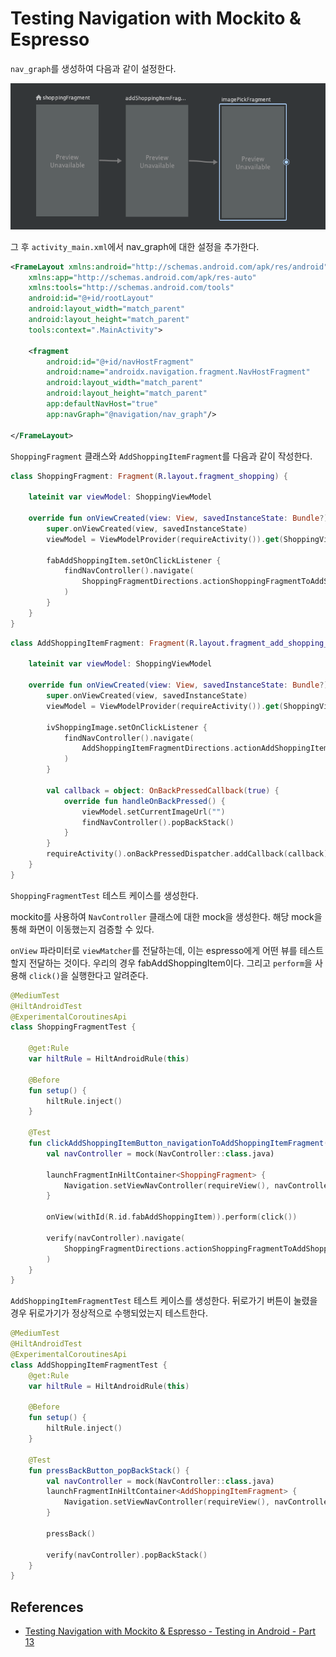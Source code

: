 # Testing Navigation with Mockito & Espresso

`nav_graph`를 생성하여 다음과 같이 설정한다.

<div align="center">
<img src="img/nav_graph.png">
</div>

그 후 `activity_main.xml`에서 nav_graph에 대한 설정을 추가한다.

```xml
<FrameLayout xmlns:android="http://schemas.android.com/apk/res/android"
    xmlns:app="http://schemas.android.com/apk/res-auto"
    xmlns:tools="http://schemas.android.com/tools"
    android:id="@+id/rootLayout"
    android:layout_width="match_parent"
    android:layout_height="match_parent"
    tools:context=".MainActivity">

    <fragment
        android:id="@+id/navHostFragment"
        android:name="androidx.navigation.fragment.NavHostFragment"
        android:layout_width="match_parent"
        android:layout_height="match_parent"
        app:defaultNavHost="true"
        app:navGraph="@navigation/nav_graph"/>

</FrameLayout>
```

`ShoppingFragment` 클래스와 `AddShoppingItemFragment`를 다음과 같이 작성한다.

```kotlin
class ShoppingFragment: Fragment(R.layout.fragment_shopping) {

    lateinit var viewModel: ShoppingViewModel

    override fun onViewCreated(view: View, savedInstanceState: Bundle?) {
        super.onViewCreated(view, savedInstanceState)
        viewModel = ViewModelProvider(requireActivity()).get(ShoppingViewModel::class.java)

        fabAddShoppingItem.setOnClickListener {
            findNavController().navigate(
                ShoppingFragmentDirections.actionShoppingFragmentToAddShoppingItemFragment()
            )
        }
    }
}
```

```kotlin
class AddShoppingItemFragment: Fragment(R.layout.fragment_add_shopping_item) {

    lateinit var viewModel: ShoppingViewModel

    override fun onViewCreated(view: View, savedInstanceState: Bundle?) {
        super.onViewCreated(view, savedInstanceState)
        viewModel = ViewModelProvider(requireActivity()).get(ShoppingViewModel::class.java)

        ivShoppingImage.setOnClickListener {
            findNavController().navigate(
                AddShoppingItemFragmentDirections.actionAddShoppingItemFragmentToImagePickFragment()
            )
        }

        val callback = object: OnBackPressedCallback(true) {
            override fun handleOnBackPressed() {
                viewModel.setCurrentImageUrl("")
                findNavController().popBackStack()
            }
        }
        requireActivity().onBackPressedDispatcher.addCallback(callback)
    }
}
```

`ShoppingFragmentTest` 테스트 케이스를 생성한다.

mockito를 사용하여 `NavController` 클래스에 대한 mock을 생성한다. 해당 mock을 통해 화면이 이동했는지 검증할 수 있다.

`onView` 파라미터로 `viewMatcher`를 전달하는데, 이는 espresso에게 어떤 뷰를 테스트할지 전달하는 것이다. 우리의 경우 fabAddShoppingItem이다. 그리고 `perform`을 사용해 `click()`을 실행한다고 알려준다.

```kotlin
@MediumTest
@HiltAndroidTest
@ExperimentalCoroutinesApi
class ShoppingFragmentTest {

    @get:Rule
    var hiltRule = HiltAndroidRule(this)

    @Before
    fun setup() {
        hiltRule.inject()
    }

    @Test
    fun clickAddShoppingItemButton_navigationToAddShoppingItemFragment() {
        val navController = mock(NavController::class.java)

        launchFragmentInHiltContainer<ShoppingFragment> {
            Navigation.setViewNavController(requireView(), navController)
        }

        onView(withId(R.id.fabAddShoppingItem)).perform(click())

        verify(navController).navigate(
            ShoppingFragmentDirections.actionShoppingFragmentToAddShoppingItemFragment()
        )
    }
}
```

`AddShoppingItemFragmentTest` 테스트 케이스를 생성한다. 뒤로가기 버튼이 눌렸을 경우 뒤로가기가 정상적으로 수행되었는지 테스트한다.

```kotlin
@MediumTest
@HiltAndroidTest
@ExperimentalCoroutinesApi
class AddShoppingItemFragmentTest {
    @get:Rule
    var hiltRule = HiltAndroidRule(this)

    @Before
    fun setup() {
        hiltRule.inject()
    }

    @Test
    fun pressBackButton_popBackStack() {
        val navController = mock(NavController::class.java)
        launchFragmentInHiltContainer<AddShoppingItemFragment> {
            Navigation.setViewNavController(requireView(), navController)
        }

        pressBack()

        verify(navController).popBackStack()
    }
}
```

## References

* [Testing Navigation with Mockito & Espresso - Testing in Android - Part 13](https://www.youtube.com/watch?v=uUmFfZDoOTY&list=PLQkwcJG4YTCSYJ13G4kVIJ10X5zisB2Lq&index=13)